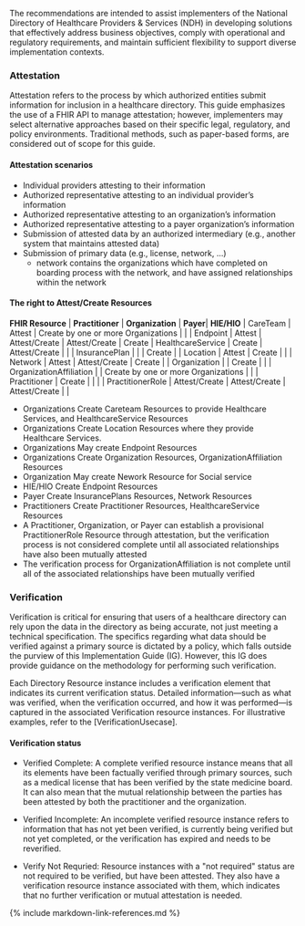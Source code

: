 The recommendations are intended to assist implementers of the National Directory of Healthcare Providers & Services (NDH) in developing solutions that effectively address business objectives, comply with operational and regulatory requirements, and maintain sufficient flexibility to support diverse implementation contexts.

### Attestation
Attestation refers to the process by which authorized entities submit information for inclusion in a healthcare directory. This guide emphasizes the use of a FHIR API to manage attestation; however, implementers may select alternative approaches based on their specific legal, regulatory, and policy environments. Traditional methods, such as paper-based forms, are considered out of scope for this guide.

#### Attestation scenarios
- Individual providers attesting to their information
- Authorized representative attesting to an individual provider’s information
- Authorized representative attesting to an organization’s information
- Authorized representative attesting to a payer organization’s information
- Submission of attested data by an authorized intermediary (e.g., another system that maintains attested data)
- Submission of primary data (e.g., license, network, ...)
    - network contains the organizations which have completed on boarding process with the network, and have assigned relationships within the network


#### The right to Attest/Create Resources

<style>
    th{border: solid 2px lightgrey;}
    td{border: solid 2px lightgrey;}
</style>

**FHIR Resource** | **Practitioner** | **Organization** | **Payer**| **HIE/HIO** |
CareTeam | Attest | Create by one or more Organizations | | |
Endpoint | Attest | Attest/Create | Attest/Create | Create |
HealthcareService | Create | Attest/Create | | |
InsurancePlan | | | Create | |
Location | Attest | Create | | |
Network | Attest | Attest/Create | Create | |
Organization | | Create | | |
OrganizationAffiliation | | Create by one or more Organizations | | |
Practitioner | Create | | | |
PractitionerRole | Attest/Create | Attest/Create | Attest/Create | |

- Organizations Create Careteam Resources to provide Healthcare Services, and HealthcareService Resources
- Organizations Create Location Resources where they provide Healthcare Services.
- Organizations May create Endpoint Resources
- Organizations Create Organization Resources, OrganizationAffiliation Resources
- Organization May create Nework Resource for Social service
- HIE/HIO Create Endpoint Resources
- Payer Create InsurancePlans Resources, Network Resources
- Practitioners Create Practitioner Resources, HealthcareService Resources
- A Practitioner, Organization, or Payer can establish a provisional PractitionerRole Resource through attestation, but the verification process is not considered complete until all associated relationships have also been mutually attested
- The verification process for OrganizationAffiliation is not complete until all of the associated relationships have been mutually verified

### Verification
Verification is critical for ensuring that users of a healthcare directory can rely upon the data in the directory as being accurate, not just meeting a technical specification. The specifics regarding what data should be verified against a primary source is dictated by a policy, which falls outside the purview of this Implementation Guide (IG). However, this IG does provide guidance on the methodology for performing such verification.

Each Directory Resource instance includes a verification element that indicates its current verification status. Detailed information—such as what was verified, when the verification occurred, and how it was performed—is captured in the associated Verification resource instances. For illustrative examples, refer to the [VerificationUsecase].

#### Verification status
- Verified Complete: A complete verified resource instance means that all its elements have been factually verified through primary sources, such as a medical license that has been verified by the state medicine board. It can also mean that the mutual relationship between the parties has been attested by both the practitioner and the organization. 

- Verified Incomplete:  An incomplete verified resource instance refers to information that has not yet been verified, is currently being verified but not yet completed, or the verification has expired and needs to be reverified. 

- Verify Not Requried: Resource instances with a "not required" status are not required to be verified, but have been attested. They also have a verification resource instance associated with them, which indicates that no further verification or mutual attestation is needed.

{% include markdown-link-references.md %}